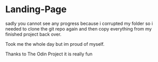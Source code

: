# Landing-Page

sadly you cannot see any progress because i corrupted my folder so i needed to clone the git repo again and then copy everything from my finished project back over. 

Took me the whole day but im proud of myself. 



Thanks to The Odin Project it is really fun 